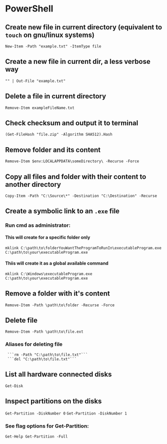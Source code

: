 # PowerShell

## Create new file in current directory (equivalent to `touch` on gnu/linux systems)

`New-Item -Path "example.txt" -ItemType file`

## Create a new file in current dir, a less verbose way

`"" | Out-File "example.txt"`

## Delete a file in current directory

`Remove-Item exampleFileName.txt`

## Check checksum and output it to terminal

`(Get-FileHash "file.zip" -Algorithm SHA512).Hash`

## Remove folder and its content

`Remove-Item $env:LOCALAPPDATA\someDirectory\ -Recurse -Force`

## Copy all files and folder with their content to another directory

`Copy-Item -Path "C:\Source\*" -Destination "C:\Destination" -Recurse`

## Create a symbolic link to an `.exe` file

### Run cmd as administrator:

#### This will create for a specific folder only

`mklink C:\path\to\folderYouWantTheProgramToRunIn\executableProgram.exe C:\path\to\your\executableProgram.exe`

#### Thiis will create it as a global available command

`mklink C:\Windows\executableProgram.exe C:\path\to\your\executableProgram.exe`

## Remove a folder with it's content

`Remove-Item -Path \path\to\folder -Recurse -Force`

## Delete file

`Remove-Item -Path \path\to\file.ext`

### Aliases for deleting file

     ```rm -Path "C:\path\to\file.txt"```
     ```del "C:\path\to\file.txt"```

## List all hardware connected disks

`Get-Disk`

## Inspect partitions on the disks

`Get-Partition -DiskNumber 0`
`Get-Partition -DiskNumber 1`

### See flag options for Get-Partition:

`Get-Help Get-Partition -Full`
